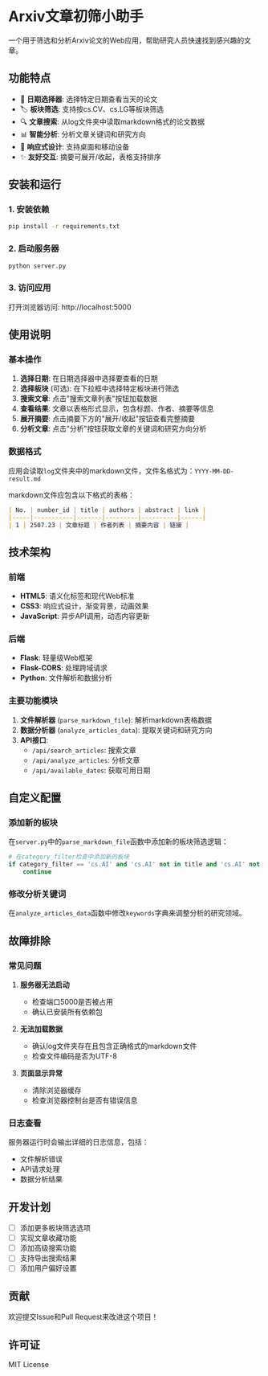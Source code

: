 # Arxiv文章初筛小助手

一个用于筛选和分析Arxiv论文的Web应用，帮助研究人员快速找到感兴趣的文章。

## 功能特点

- 📅 **日期选择器**: 选择特定日期查看当天的论文
- 🏷️ **板块筛选**: 支持按cs.CV、cs.LG等板块筛选
- 🔍 **文章搜索**: 从log文件夹中读取markdown格式的论文数据
- 📊 **智能分析**: 分析文章关键词和研究方向
- 📱 **响应式设计**: 支持桌面和移动设备
- ✨ **友好交互**: 摘要可展开/收起，表格支持排序

## 安装和运行

### 1. 安装依赖

```bash
pip install -r requirements.txt
```

### 2. 启动服务器

```bash
python server.py
```

### 3. 访问应用

打开浏览器访问: http://localhost:5000

## 使用说明

### 基本操作

1. **选择日期**: 在日期选择器中选择要查看的日期
2. **选择板块** (可选): 在下拉框中选择特定板块进行筛选
3. **搜索文章**: 点击"搜索文章列表"按钮加载数据
4. **查看结果**: 文章以表格形式显示，包含标题、作者、摘要等信息
5. **展开摘要**: 点击摘要下方的"展开/收起"按钮查看完整摘要
6. **分析文章**: 点击"分析"按钮获取文章的关键词和研究方向分析

### 数据格式

应用会读取`log`文件夹中的markdown文件，文件名格式为：`YYYY-MM-DD-result.md`

markdown文件应包含以下格式的表格：

```markdown
| No. | number_id | title | authors | abstract | link |
|-----|-----------|-------|---------|----------|------|
| 1 | 2507.23 | 文章标题 | 作者列表 | 摘要内容 | 链接 |
```

## 技术架构

### 前端
- **HTML5**: 语义化标签和现代Web标准
- **CSS3**: 响应式设计，渐变背景，动画效果
- **JavaScript**: 异步API调用，动态内容更新

### 后端
- **Flask**: 轻量级Web框架
- **Flask-CORS**: 处理跨域请求
- **Python**: 文件解析和数据分析

### 主要功能模块

1. **文件解析器** (`parse_markdown_file`): 解析markdown表格数据
2. **数据分析器** (`analyze_articles_data`): 提取关键词和研究方向
3. **API接口**: 
   - `/api/search_articles`: 搜索文章
   - `/api/analyze_articles`: 分析文章
   - `/api/available_dates`: 获取可用日期

## 自定义配置

### 添加新的板块

在`server.py`中的`parse_markdown_file`函数中添加新的板块筛选逻辑：

```python
# 在category_filter检查中添加新的板块
if category_filter == 'cs.AI' and 'cs.AI' not in title and 'cs.AI' not in abstract:
    continue
```

### 修改分析关键词

在`analyze_articles_data`函数中修改`keywords`字典来调整分析的研究领域。

## 故障排除

### 常见问题

1. **服务器无法启动**
   - 检查端口5000是否被占用
   - 确认已安装所有依赖包

2. **无法加载数据**
   - 确认log文件夹存在且包含正确格式的markdown文件
   - 检查文件编码是否为UTF-8

3. **页面显示异常**
   - 清除浏览器缓存
   - 检查浏览器控制台是否有错误信息

### 日志查看

服务器运行时会输出详细的日志信息，包括：
- 文件解析错误
- API请求处理
- 数据分析结果

## 开发计划

- [ ] 添加更多板块筛选选项
- [ ] 实现文章收藏功能
- [ ] 添加高级搜索功能
- [ ] 支持导出搜索结果
- [ ] 添加用户偏好设置

## 贡献

欢迎提交Issue和Pull Request来改进这个项目！

## 许可证

MIT License 